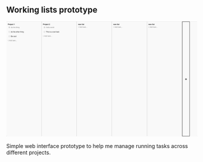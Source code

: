 ## Working lists prototype 

![](./lists.png)

Simple web interface prototype to help me manage running tasks across different projects.
